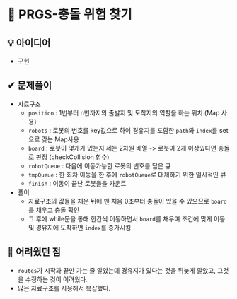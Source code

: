 # 🔎 PRGS-충돌 위험 찾기
## 💡 아이디어
- 구현
## ✔ 문제풀이
- 자료구조
    - `position` : 1번부터 n번까지의 출발지 및 도착지의 역할을 하는 위치 (Map 사용)
    - `robots` : 로봇의 번호를 key값으로 하여 경유지를 포함한 `path`와 `index`를 set으로 갖는 Map사용
    - `board` : 로봇이 몇개가 있는지 세는 2차원 배열 -> 로봇이 2개 이상있다면 충돌로 판정 (checkCollision 함수)
    - `robotQueue` : 다음에 이동가능한 로봇의 번호를 담은 큐
    - `tmpQueue` : 한 회차 이동을 한 후에 `robotQueue`로 대체하기 위한 일시적인 큐
    - `finish` : 이동이 끝난 로봇들을 카운트
- 풀이
    - 자료구조의 값들을 채운 뒤에 맨 처음 0초부터 충돌이 있을 수 있으므로 `board`를 채우고 충돌 확인
    - 그 후에 while문을 통해 한칸씩 이동하면서 `board`를 채우며 조건에 맞게 이동 및 경유지에 도착하면 `index`를 증가시킴

## 🤕 어려웠던 점
- `routes`가 시작과 끝만 가는 줄 알았는데 경유지가 있다는 것을 뒤늦게 알았고, 그것을 수정하는 것이 어려웠다.
- 많은 자료구조를 사용해서 복잡했다.
